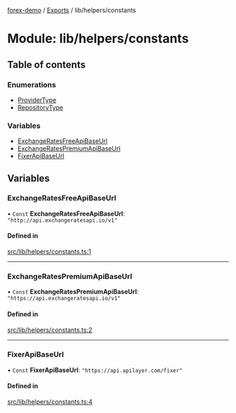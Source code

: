 [forex-demo](../README.md) / [Exports](../modules.md) / lib/helpers/constants

# Module: lib/helpers/constants

## Table of contents

### Enumerations

- [ProviderType](../enums/lib_helpers_constants.ProviderType.md)
- [RepositoryType](../enums/lib_helpers_constants.RepositoryType.md)

### Variables

- [ExchangeRatesFreeApiBaseUrl](lib_helpers_constants.md#exchangeratesfreeapibaseurl)
- [ExchangeRatesPremiumApiBaseUrl](lib_helpers_constants.md#exchangeratespremiumapibaseurl)
- [FixerApiBaseUrl](lib_helpers_constants.md#fixerapibaseurl)

## Variables

### ExchangeRatesFreeApiBaseUrl

• `Const` **ExchangeRatesFreeApiBaseUrl**: `"http://api.exchangeratesapi.io/v1"`

#### Defined in

[src/lib/helpers/constants.ts:1](https://github.com/suphero/forex-demo/blob/ef493db/src/lib/helpers/constants.ts#L1)

---

### ExchangeRatesPremiumApiBaseUrl

• `Const` **ExchangeRatesPremiumApiBaseUrl**: `"https://api.exchangeratesapi.io/v1"`

#### Defined in

[src/lib/helpers/constants.ts:2](https://github.com/suphero/forex-demo/blob/ef493db/src/lib/helpers/constants.ts#L2)

---

### FixerApiBaseUrl

• `Const` **FixerApiBaseUrl**: `"https://api.apilayer.com/fixer"`

#### Defined in

[src/lib/helpers/constants.ts:4](https://github.com/suphero/forex-demo/blob/ef493db/src/lib/helpers/constants.ts#L4)
